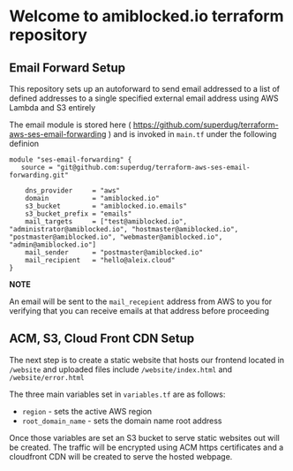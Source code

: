 # Welcome to amiblocked.io terraform repository

## Email Forward Setup

This repository sets up an autoforward to send email addressed to a list of defined addresses to a single specified external email address using AWS Lambda and S3 entirely

The email module is stored here ( https://github.com/superdug/terraform-aws-ses-email-forwarding ) and is invoked in `main.tf` under the following definion

```
module "ses-email-forwarding" {
   source = "git@github.com:superdug/terraform-aws-ses-email-forwarding.git"

    dns_provider     = "aws"
    domain           = "amiblocked.io"
    s3_bucket        = "amiblocked.io.emails"
    s3_bucket_prefix = "emails"
    mail_targets     = ["test@amiblocked.io", "administrator@amiblocked.io", "hostmaster@amiblocked.io", "postmaster@amiblocked.io", "webmaster@amiblocked.io", "admin@amiblocked.io"]
    mail_sender      = "postmaster@amiblocked.io"
    mail_recipient   = "hello@aleix.cloud"
}
```
**NOTE**

An email will be sent to the `mail_recepient` address from AWS to you for verifying that you can receive emails at that address before proceeding


## ACM, S3, Cloud Front CDN Setup

The next step is to create a static website that hosts our frontend located in `/website` and uploaded files include `/website/index.html` and `/website/error.html`

The three main variables set in `variables.tf` are as follows:

* `region` - sets the active AWS region
* `root_domain_name` - sets the domain name root address

Once those variables are set an S3 bucket to serve static websites out will be created.  The traffic will be encrypted using ACM https certificates and a cloudfront CDN will be created to serve the hosted webpage.